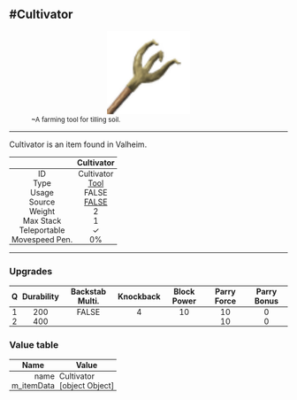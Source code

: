 <meta property="og:title" content="Cultivator - MoreValheim" /><meta property="og:type" content="website" /><meta property="og:image" content="/assets/cultivator.png" /><meta property="og:description" content="Cultivator is an item found in Valheim." /><meta name="theme-color" content="#546D78"><meta name="twitter:card" content="summary_large_image">
#Cultivator
-------------
<style>img {width:20px;}.tb {width:150px;display: block;margin-left: auto;margin-right: auto;}</style>

<style>.md-typeset table:not([class]) th:not([align]) {min-width:unset!important;}</style>
<style>td{padding:0em 0.3em!important;text-align:center!important;border-left:.05rem solid var(--md-default-fg-color--lightest)}</style>

<style>th{padding:0.1em 0.3em!important;text-align:center!important;font-weight:bold}</style>

<style>pre{text-align:right!important}</style>
<style>table tr td:first-child {border-left: 0;};</style>

<figure><img src="/assets/cultivator.png" class="tb" /><figcaption><small>~A farming tool for tilling soil.</small></figcaption></figure>

-------------

Cultivator is an item found in Valheim.

|        | Cultivator              |
| ----------- | ------------------------------------ |
| ID |Cultivator
| Type | [Tool](../../types/tool)
| Usage | FALSE<br>
| Source | [FALSE](../../items/false)
| Weight | 2 |
| Max Stack | 1 |
| Teleportable | ✓
| Movespeed Pen. | 0%


-------------

### Upgrades
| Q | Durability | Backstab Multi. | Knockback | Block Power | Parry Force | Parry Bonus
| - | - | - | - | - | - | - 
1 | 200 | FALSE | 4 | 10 | 10 | 0 | 1.5 | 
 | 2 | 400 |  |  |  | 10 | 0 |  | 


### Value table
| Name | Value
| - | - |
| <div style="text-align:right">name</div> | <div style="text-align:left">Cultivator</div> | 
| <div style="text-align:right">m_itemData</div> | <div style="text-align:left">[object Object]</div> | 